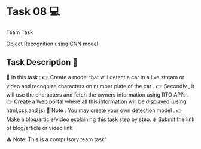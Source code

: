 # Task 08 💻

Team Task

Object Recognition using CNN model

## Task Description 📄

📌 In this task :
👉 Create a model that will detect a car in a live stream or video and recognize characters on number plate of the car .
👉 Secondly , it will use the characters and fetch the owners information using RTO API’s .
👉 Create a Web portal where all this information will be displayed (using html,css,and js)
📌 Note : You may create your own detection model .
👉 Make a blog/article/video explaining this task step by step. 
❄️ Submit the link of blog/article or video link

⚠️ Note: This is a compulsory team task"

